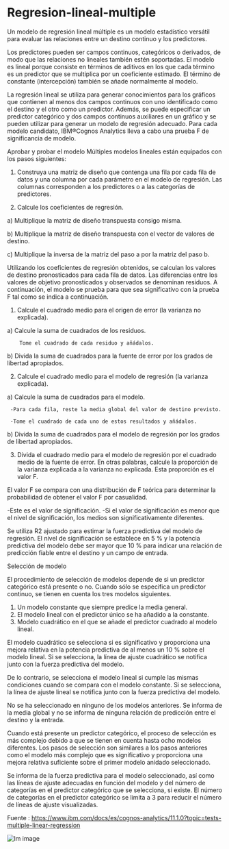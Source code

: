 # Regresion-lineal-multiple

Un modelo de regresión lineal múltiple es un modelo estadístico versátil para evaluar las relaciones entre un destino continuo y los predictores.

Los predictores pueden ser campos continuos, categóricos o derivados, de modo que las relaciones no lineales también estén soportadas. El modelo es lineal porque consiste en términos de aditivos en los que cada término es un predictor que se multiplica por un coeficiente estimado. El término de constante (intercepción) también se añade normalmente al modelo.

La regresión lineal se utiliza para generar conocimientos para los gráficos que contienen al menos dos campos continuos con uno identificado como el destino y el otro como un predictor. Además, se puede especificar un predictor categórico y dos campos continuos auxiliares en un gráfico y se pueden utilizar para generar un modelo de regresión adecuado. Para cada modelo candidato, IBM®Cognos Analytics lleva a cabo una prueba F de significancia de modelo.

Aprobar y probar el modelo
Múltiples modelos lineales están equipados con los pasos siguientes:

1. Construya una matriz de diseño que contenga una fila por cada fila de datos y una columna por cada parámetro en el modelo de regresión. Las columnas corresponden a los predictores o a las categorías de predictores.

2. Calcule los coeficientes de regresión.

a) Multiplique la matriz de diseño transpuesta consigo misma.

b) Multiplique la matriz de diseño transpuesta con el vector de valores de destino.

c) Multiplique la inversa de la matriz del paso a por la matriz del paso b.

Utilizando los coeficientes de regresión obtenidos, se calculan los valores de destino pronosticados para cada fila de datos. Las diferencias entre los valores de objetivo pronosticados y observados se denominan residuos. A continuación, el modelo se prueba para que sea significativo con la prueba F tal como se indica a continuación.

1. Calcule el cuadrado medio para el origen de error (la varianza no explicada).

a) Calcule la suma de cuadrados de los residuos.

        Tome el cuadrado de cada residuo y añádalos.

b) Divida la suma de cuadrados para la fuente de error por los grados de libertad apropiados.



2. Calcule el cuadrado medio para el modelo de regresión (la varianza explicada).

a) Calcule la suma de cuadrados para el modelo.

     -Para cada fila, reste la media global del valor de destino previsto.

     -Tome el cuadrado de cada uno de estos resultados y añádalos.
     

b) Divida la suma de cuadrados para el modelo de regresión por los grados de libertad apropiados.

3. Divida el cuadrado medio para el modelo de regresión por el cuadrado medio de la fuente de error. En otras palabras, calcule la proporción de la varianza explicada a la varianza no explicada. Esta proporción es el valor F.

El valor F se compara con una distribución de F teórica para determinar la probabilidad de obtener el valor F por casualidad.

-Este es el valor de significación.
-Si el valor de significación es menor que el nivel de significación, los medios son significativamente diferentes.


Se utiliza R2 ajustado para estimar la fuerza predictiva del modelo de regresión. El nivel de significación se establece en 5 % y la potencia predictiva del modelo debe ser mayor que 10 % para indicar una relación de predicción fiable entre el destino y un campo de entrada.



Selección de modelo


El procedimiento de selección de modelos depende de si un predictor categórico está presente o no. Cuando sólo se especifica un predictor continuo, se tienen en cuenta los tres modelos siguientes.

1. Un modelo constante que siempre predice la media general.
2. El modelo lineal con el predictor único se ha añadido a la constante.
3. Modelo cuadrático en el que se añade el predictor cuadrado al modelo lineal.


El modelo cuadrático se selecciona si es significativo y proporciona una mejora relativa en la potencia predictiva de al menos un 10 % sobre el modelo lineal. Si se selecciona, la línea de ajuste cuadrático se notifica junto con la fuerza predictiva del modelo.

De lo contrario, se selecciona el modelo lineal si cumple las mismas condiciones cuando se compara con el modelo constante. Si se selecciona, la línea de ajuste lineal se notifica junto con la fuerza predictiva del modelo.

No se ha seleccionado en ninguno de los modelos anteriores. Se informa de la media global y no se informa de ninguna relación de predicción entre el destino y la entrada.

Cuando está presente un predictor categórico, el proceso de selección es más complejo debido a que se tienen en cuenta hasta ocho modelos diferentes. Los pasos de selección son similares a los pasos anteriores como el modelo más complejo que es significativo y proporciona una mejora relativa suficiente sobre el primer modelo anidado seleccionado.

Se informa de la fuerza predictiva para el modelo seleccionado, así como las líneas de ajuste adecuadas en función del modelo y del número de categorías en el predictor categórico que se selecciona, si existe. El número de categorías en el predictor categórico se limita a 3 para reducir el número de líneas de ajuste visualizadas.

Fuente : https://www.ibm.com/docs/es/cognos-analytics/11.1.0?topic=tests-multiple-linear-regression


![lm image](https://user-images.githubusercontent.com/104876546/184981689-164426ba-22ae-4b7e-8700-51a32f1d8c28.png)




